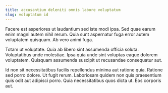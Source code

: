 ```yaml
---
title: accusantium deleniti omnis labore voluptatum
slug: voluptatum id
---
```


Facere est asperiores ut laudantium sed iste modi ipsa. Sed quae earum enim magni autem nihil rerum. Quia sunt aspernatur fuga error autem voluptatem quisquam. Ab vero animi fuga.

Totam ut voluptate. Quia ab libero sint assumenda officia soluta. Voluptatibus unde molestiae. Ipsa quia unde sint voluptas eaque dolorem voluptatem. Quisquam assumenda suscipit ut recusandae consequatur aut.

Id non sit necessitatibus facilis repellendus minima aut ratione quia. Ratione sed porro dolore. Ut fugit rerum. Laboriosam quidem non quis praesentium quis odit aut adipisci porro. Quia necessitatibus quos dicta ut. Eos corporis aut.
